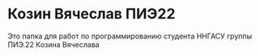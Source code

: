 # Козин Вячеслав ПИЭ22
Это папка для работ по программированию студента ННГАСУ группы ПИЭ.22 Козина Вячеслава
